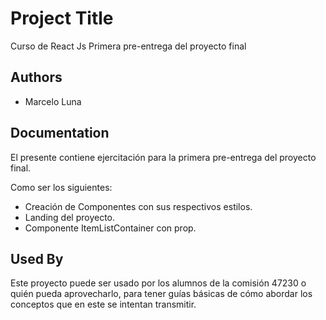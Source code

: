 # Project Title

Curso de React Js
Primera pre-entrega del proyecto final

## Authors

- Marcelo Luna

## Documentation

El presente contiene ejercitación para la primera pre-entrega del proyecto final.

Como ser los siguientes:
* Creación de Componentes con sus respectivos estilos.
* Landing del proyecto.
* Componente ItemListContainer con prop.

## Used By

Este proyecto puede ser usado por los alumnos de la comisión 47230 o quién pueda aprovecharlo, para tener guías básicas de cómo abordar los conceptos que en este se intentan transmitir.
